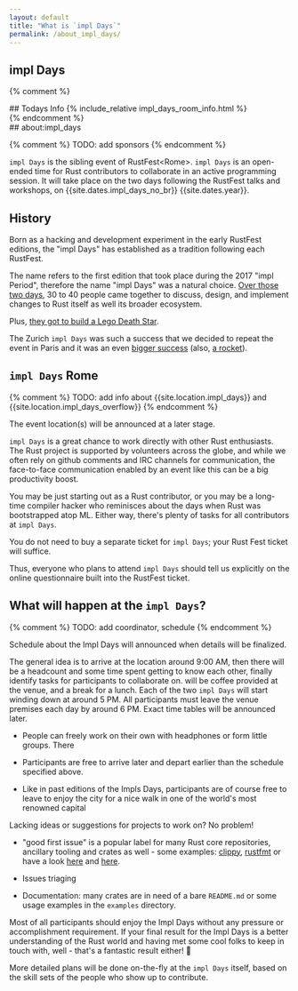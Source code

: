 ```yaml
---
layout: default
title: "What is `impl Days`"
permalink: /about_impl_days/
---
```


<div class="backdrop" style="background: url(/assets/rome/the-city.jpg) 50% 40%; padding: 0; margin-bottom: 1em;">
  <div class="popout">
    <section>
      <h1>impl Days</h1>
    </section>
  </div>
</div>

{% comment %}
<section markdown="1">
## Todays Info
{% include_relative impl_days_room_info.html %}
</section>
{% endcomment %}

<section markdown="1">
## about:impl_days

{% comment %}
TODO: add sponsors
{% endcomment %}

`impl Days` is the sibling event of RustFest&lt;Rome&gt;. `impl Days` is an open-ended time
for Rust contributors to collaborate in an active programming session. It will take place on the two days following the
RustFest talks and workshops, on {{site.dates.impl_days_no_br}} {{site.dates.year}}.

## History

Born as a hacking and development experiment in the early RustFest editions, the "impl Days" has established as a
tradition following each RustFest.

The name refers to the first edition that took place during the 2017 "impl Period", therefore the name "impl Days" was a
natural choice.  <a href="https://internals.rust-lang.org/t/the-impl-period-newsletter-2/6034"> Over those two days</a>,
30 to 40 people came together to discuss, design, and implement changes to Rust itself as well its broader ecosystem.

Plus, <a href="https://botbot.me/mozilla/rust-internals/2017-10-02/?msg=91818378&page=2">they got to build a Lego Death
Star</a>.

The Zurich `impl Days` was such a success that we decided to repeat the event in Paris and it was an even <a
href="https://twitter.com/MozillaParis/status/1001434063264272384" target="_new">bigger success</a> (also, <a
href="https://twitter.com/simukis/status/1001122476011802626" target="_new">a rocket</a>).

## `impl Days` Rome

{% comment %}
TODO: add info about {{site.location.impl_days}} and {{site.location.impl_days_overflow}}
{% endcomment %}

The event location(s) will be announced at a later stage.

`impl Days` is a great chance to work directly with other Rust enthusiasts. The Rust project is supported by volunteers
across the globe, and while we often rely on github comments and IRC channels for communication, the face-to-face
communication enabled by an event like this can be a big productivity boost.

You may be just starting out as a Rust contributor, or you may be a long-time compiler hacker who reminisces about the
days when Rust was bootstrapped atop ML. Either way, there's plenty of tasks for all contributors at `impl Days`.

You do not need to buy a separate ticket for `impl Days`; your Rust Fest ticket will suffice.

Thus, everyone who plans to attend `impl Days` should tell us explicitly on the online questionnaire built into the
RustFest ticket.

## What will happen at the `impl Days`?

{% comment %}
TODO: add coordinator, schedule
{% endcomment %}

Schedule about the Impl Days will announced when details will be finalized.

The general idea is to arrive at the location around 9:00 AM, then there will be a headcount and some time spent getting
to know each other, finally identify tasks for participants to collaborate on.  will be coffee provided at the venue, and a break for a lunch. Each of the two
`impl Days` will start winding down at around 5 PM. All participants must leave the venue premises each day by around 6 PM. Exact time tables will be announced later.

* People can freely work on their own with headphones or form little groups. There

* Participants are free to arrive later and depart earlier than the schedule specified above.

* Like in past editions of the Impls Days, participants are of course free to leave to enjoy the city for a nice walk in one of the world's most renowned capital

Lacking ideas or suggestions for projects to work on? No problem!

* "good first issue" is a popular label for many Rust core repositories, ancillary tooling and crates as well - some examples: [clippy](https://github.com/rust-lang-nursery/rust-clippy/issues?q=is%3Aopen+is%3Aissue+label%3A%22good+first+issue%22), [rustfmt](https://github.com/rust-lang-nursery/rustfmt/issues?q=is%3Aopen+is%3Aissue+label%3Agood-first-issue) or have a look [here](https://www.rustaceans.org/findwork/starters) and [here](https://github.com/RustBeginners/please/issues).

* Issues triaging

* Documentation: many crates are in need of a bare `README.md` or some usage examples in the `examples` directory.

Most of all participants should enjoy the Impl Days without any pressure or accomplishment requirement. If your final result for the Impl Days is a better understanding of the Rust world and having met some cool folks to keep in touch with, well - that's a fantastic result either! 🎊

More detailed plans will be done on-the-fly at the `impl Days` itself, based on the skill sets of the people who show
up to contribute.

</section>
